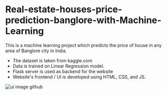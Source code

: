 # Real-estate-houses-price-prediction-banglore-with-Machine-Learning

This is a machine learning project which predicts the price of house in any area of Banglore city in India.

- The dataset is taken from kaggle.com
- Data is trained on Linear Regression model.
- Flask server is used as backend for the website
- Website's frontend / UI is developed using HTML, CSS, and JS. 


![ui image github](https://github.com/Aniket-More-19/Real-estate-houses-price-prediction-banglore-with-Machine-Learning/assets/113283744/df181389-ceeb-4dce-96e0-18755615f6a5)
